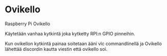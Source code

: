 # Ovikello

Raspberry Pi Ovikello

Käytetään vanhaa kytkintä joka kytketty RPI:n GPIO pinneihin.

Kun ovikellon kytkintä painaa soitetaan ääni vlc commandlinellä 
ja Ovikello lähettää discordin kautta viestin että ovikello soi.
